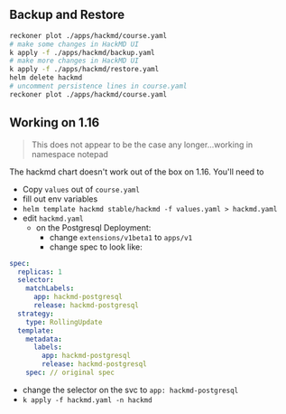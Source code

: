 ## Backup and Restore

```bash
reckoner plot ./apps/hackmd/course.yaml
# make some changes in HackMD UI
k apply -f ./apps/hackmd/backup.yaml
# make more changes in HackMD UI
k apply -f ./apps/hackmd/restore.yaml
helm delete hackmd
# uncomment persistence lines in course.yaml
reckoner plot ./apps/hackmd/course.yaml
```

## Working on 1.16
> This does not appear to be the case any longer...working in namespace notepad

The hackmd chart doesn't work out of the box on 1.16. You'll need to

* Copy `values` out of `course.yaml`
* fill out env variables
* `helm template hackmd stable/hackmd -f values.yaml > hackmd.yaml`
* edit `hackmd.yaml`
  * on the Postgresql Deployment:
    * change `extensions/v1beta1` to `apps/v1`
    * change spec to look like:
```yaml
spec:
  replicas: 1
  selector:
    matchLabels:
      app: hackmd-postgresql
      release: hackmd-postgresql
  strategy:
    type: RollingUpdate
  template:
    metadata:
      labels:
        app: hackmd-postgresql
        release: hackmd-postgresql
    spec: // original spec
```
* change the selector on the svc to `app: hackmd-postgresql`
* `k apply -f hackmd.yaml -n hackmd`
